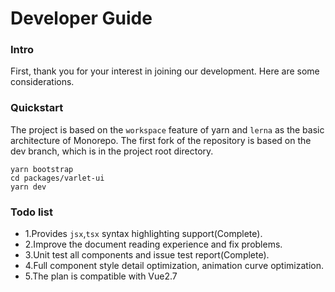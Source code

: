 # Developer Guide

### Intro
First, thank you for your interest in joining our development. Here are some considerations.

### Quickstart
The project is based on the `workspace` feature of yarn and `lerna` as the basic architecture of Monorepo. 
The first fork of the repository is based on the dev branch, which is in the project root directory.

```shell
yarn bootstrap
cd packages/varlet-ui
yarn dev
```

### Todo list
- 1.Provides `jsx`,`tsx` syntax highlighting support(Complete).
- 2.Improve the document reading experience and fix problems.
- 3.Unit test all components and issue test report(Complete).
- 4.Full component style detail optimization, animation curve optimization.
- 5.The plan is compatible with Vue2.7